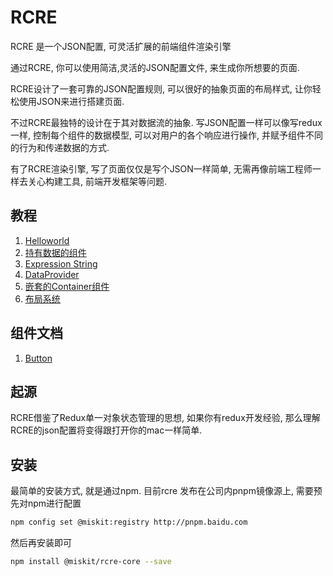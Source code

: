 # RCRE

RCRE 是一个JSON配置, 可灵活扩展的前端组件渲染引擎

通过RCRE, 你可以使用简洁,灵活的JSON配置文件, 来生成你所想要的页面.

RCRE设计了一套可靠的JSON配置规则, 可以很好的抽象页面的布局样式, 让你轻松使用JSON来进行搭建页面.

不过RCRE最独特的设计在于其对数据流的抽象. 写JSON配置一样可以像写redux一样, 控制每个组件的数据模型,
可以对用户的各个响应进行操作, 并赋予组件不同的行为和传递数据的方式. 

有了RCRE渲染引擎, 写了页面仅仅是写个JSON一样简单, 无需再像前端工程师一样去关心构建工具, 前端开发框架等问题. 


## 教程

1. [Helloworld](src/guide/Helloworld.md)
2. [持有数据的组件](src/guide/ContainerComponent.md)
3. [Expression String](src/guide/ExpressionString.md)
4. [DataProvider](src/guide/DataProvider.md)
5. [嵌套的Container组件](src/guide/NestContainer.md)
6. [布局系统](src/guide/LayoutSystem.md)

## 组件文档
1. [Button](src/components/Button/Button.md)

## 起源
RCRE借鉴了Redux单一对象状态管理的思想, 如果你有redux开发经验, 那么理解RCRE的json配置将变得跟打开你的mac一样简单.

## 安装
最简单的安装方式, 就是通过npm. 目前rcre 发布在公司内pnpm镜像源上, 需要预先对npm进行配置

```bash
npm config set @miskit:registry http://pnpm.baidu.com
```
然后再安装即可
```bash
npm install @miskit/rcre-core --save
```
